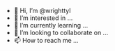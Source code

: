 - 👋 Hi, I’m @wrighttyl
- 👀 I’m interested in ...
- 🌱 I’m currently learning ...
- 💞️ I’m looking to collaborate on ...
- 📫 How to reach me ...

<!---
wrighttyl/wrighttyl is a ✨ special ✨ repository because its `README.md` (this file) appears on your GitHub profile.
You can click the Preview link to take a look at your changes.
--->
